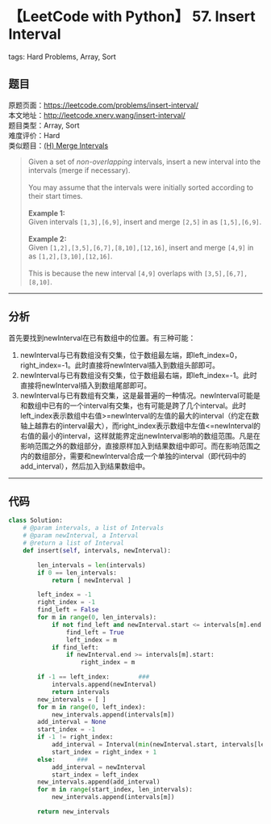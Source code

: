 # 【LeetCode with Python】 57. Insert Interval
tags: Hard Problems, Array, Sort

## 题目
原题页面：<https://leetcode.com/problems/insert-interval/><br/>
本文地址：<http://leetcode.xnerv.wang/insert-interval/><br/>
题目类型：Array, Sort<br/>
难度评价：Hard<br/>
类似题目：[(H) Merge Intervals](/merge-intervals/)<br/>

> Given a set of *non-overlapping* intervals, insert a new interval into the intervals (merge if necessary).<br/>
><br/>
> You may assume that the intervals were initially sorted according to their start times.<br/>
><br/>
> **Example 1:**<br/>
> Given intervals `[1,3],[6,9]`, insert and merge `[2,5]` in as `[1,5],[6,9]`.<br/>
><br/>
> **Example 2:**<br/>
> Given `[1,2],[3,5],[6,7],[8,10],[12,16]`, insert and merge `[4,9]` in as `[1,2],[3,10],[12,16]`.<br/>
><br/>
> This is because the new interval `[4,9]` overlaps with `[3,5],[6,7],[8,10]`.<br/>

<!-- more -->

---
## 分析
首先要找到newInterval在已有数组中的位置。有三种可能：<br/>

1. newInterval与已有数组没有交集，位于数组最左端，即left_index=0，right_index=-1。此时直接将newInterval插入到数组头部即可。<br/>
2. newInterval与已有数组没有交集，位于数组最右端，即left_index=-1。此时直接将newInterval插入到数组尾部即可。<br/>
3. newInterval与已有数组有交集，这是最普遍的一种情况。newInterval可能是和数组中已有的一个interval有交集，也有可能是跨了几个interval。此时left_index表示数组中右值>=newInterval的左值的最大的interval（约定在数轴上越靠右的interval最大），而right_index表示数组中左值<=newInterval的右值的最小的interval，这样就能界定出newInterval影响的数组范围。凡是在影响范围之外的数组部分，直接原样加入到结果数组中即可。而在影响范围之内的数组部分，需要和newInterval合成一个单独的interval（即代码中的add_interval），然后加入到结果数组中。<br/>

---
## 代码
``` python
class Solution:
    # @param intervals, a list of Intervals
    # @param newInterval, a Interval
    # @return a list of Interval
    def insert(self, intervals, newInterval):

        len_intervals = len(intervals)
        if 0 == len_intervals:
            return [ newInterval ]

        left_index = -1
        right_index = -1
        find_left = False
        for m in range(0, len_intervals):
            if not find_left and newInterval.start <= intervals[m].end:
                find_left = True
                left_index = m
            if find_left:
                if newInterval.end >= intervals[m].start:
                    right_index = m

        if -1 == left_index:        ###
            intervals.append(newInterval)
            return intervals
        new_intervals = [ ]
        for m in range(0, left_index):
            new_intervals.append(intervals[m])
        add_interval = None
        start_index = -1
        if -1 != right_index:
            add_interval = Interval(min(newInterval.start, intervals[left_index].start), max(newInterval.end, intervals[right_index].end))
            start_index = right_index + 1
        else:      ###
            add_interval = newInterval
            start_index = left_index
        new_intervals.append(add_interval)
        for m in range(start_index, len_intervals):
            new_intervals.append(intervals[m])

        return new_intervals
```

